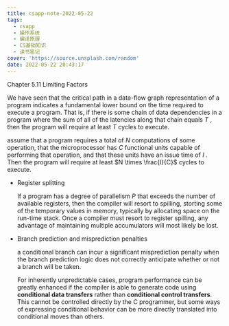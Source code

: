 ```yaml
---
title: csapp-note-2022-05-22
tags:
  - csapp
  - 操作系统
  - 编译原理
  - CS基础知识
  - 读书笔记
cover: 'https://source.unsplash.com/random'
date: 2022-05-22 20:43:17
---
```

Chapter 5.11 Limiting Factors

We have seen that the critical path in a data-flow graph representation of a
program indicates a fundamental lower bound on the time required to execute a
program. That is, if there is some chain of data dependencies in a program where
the sum of all of the latencies along that chain equals $T$ , then the program will
require at least $T$ cycles to execute. 

assume that a program requires a total of $N$ computations of some operation, that the
microprocessor has $C$ functional units capable of performing that operation, and
that these units have an issue time of $I$ . Then the program will require at least
$N \times \frac{I}{C}$ cycles to execute. 

- Register splitting

  If a program has a degree of parallelism $P$ that exceeds
  the number of available registers, then the compiler will resort to spilling, storting some of the temporary values in memory, typically by allocating space on the
  run-time stack. Once a compiler must resort to register spilling, any advantage of maintaining
  multiple accumulators will most likely be lost.

- Branch prediction and misprediction penalties

  a conditional branch can
incur a significant misprediction penalty when the branch prediction logic does
not correctly anticipate whether or not a branch will be taken. 

  For inherently unpredictable cases, program performance can
be greatly enhanced if the compiler is able to generate code using **conditional data transfers** rather than **conditional control transfers**. This cannot be controlled
directly by the C programmer, but some ways of expressing conditional behavior
can be more directly translated into conditional moves than others.